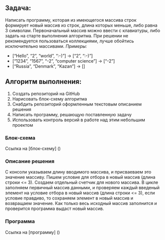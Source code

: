 ## Задача:
Написать программу, которая из имеющегося массива строк формирует новый массив из строк, длина которых меньше, либо равна 3 символам. Первоначальный массив можно ввести с клавиатуры, либо задать на старте выполнения алгоритма. При решении не рекомендуется пользоваться коллекциями, лучше обойтись исключительно массивами.
*Примеры:*
* [“Hello”, “2”, “world”, “:-)”] → [“2”, “:-)”]
* [“1234”, “1567”, “-2”, “computer science”] → [“-2”]
* [“Russia”, “Denmark”, “Kazan”] → []

## Алгоритм выполнения:
1. Создать репозиторий на GitHub
2. Нарисовать блок-схему алгоритма 
3. Снабдить репозиторий оформленным текстовым описанием решения 
4. Написать программу, решающую поставленную задачу
5. Использовать контроль версий в работе над этим небольшим проектом 

### Блок-схема 
Ссылка на [блок-схему] ()

### Описание решения
С консоли указываем длину вводимого массива, и присваеваем это значение массиву. Пишем условие для отбора в новый массив (длина строки <= 3). Создаем отдельный счетчик для нового массива. В цикле заполняем первичный массив данными, и проверяем каждый введеный элемент на условие отбора в новый массив (длина строки <= 3), если условие правдиво, то сохраняем элемент в новый массив и возвращаем значение. Как только весь исходный массив заполнится и проверится программа выдаст новый массив.

### Программа
Ссылка на [программу] ()